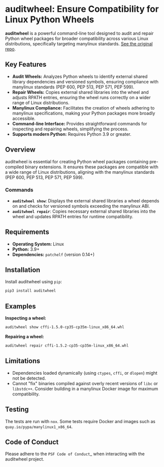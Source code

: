 # auditwheel: Ensure Compatibility for Linux Python Wheels

**auditwheel** is a powerful command-line tool designed to audit and repair Python wheel packages for broader compatibility across various Linux distributions, specifically targeting manylinux standards. [See the original repo](https://github.com/pypa/auditwheel).

## Key Features

*   **Audit Wheels:** Analyzes Python wheels to identify external shared library dependencies and versioned symbols, ensuring compliance with manylinux standards (PEP 600, PEP 513, PEP 571, PEP 599).
*   **Repair Wheels:** Copies external shared libraries into the wheel and adjusts RPATH entries, ensuring the wheel runs correctly on a wider range of Linux distributions.
*   **Manylinux Compliance:** Facilitates the creation of wheels adhering to manylinux specifications, making your Python packages more broadly accessible.
*   **Command-line Interface:** Provides straightforward commands for inspecting and repairing wheels, simplifying the process.
*   **Supports modern Python:** Requires Python 3.9 or greater.

## Overview

auditwheel is essential for creating Python wheel packages containing pre-compiled binary extensions. It ensures these packages are compatible with a wide range of Linux distributions, aligning with the manylinux standards (PEP 600, PEP 513, PEP 571, PEP 599).

### Commands

*   **`auditwheel show`**: Displays the external shared libraries a wheel depends on and checks for versioned symbols exceeding the manylinux ABI.
*   **`auditwheel repair`**: Copies necessary external shared libraries into the wheel and updates RPATH entries for runtime compatibility.

## Requirements

*   **Operating System:** Linux
*   **Python:** 3.9+
*   **Dependencies:** `patchelf` (version 0.14+)

## Installation

Install auditwheel using `pip`:

```bash
pip3 install auditwheel
```

## Examples

**Inspecting a wheel:**

```bash
auditwheel show cffi-1.5.0-cp35-cp35m-linux_x86_64.whl
```

**Repairing a wheel:**

```bash
auditwheel repair cffi-1.5.2-cp35-cp35m-linux_x86_64.whl
```

## Limitations

*   Dependencies loaded dynamically (using `ctypes`, `cffi`, or `dlopen`) might not be detected.
*   Cannot "fix" binaries compiled against overly recent versions of `libc` or `libstdc++`. Consider building in a manylinux Docker image for maximum compatibility.

## Testing

The tests are run with `nox`.
Some tests require Docker and images such as `quay.io/pypa/manylinux1_x86_64`.

## Code of Conduct

Please adhere to the `PSF Code of Conduct`_ when interacting with the auditwheel project.